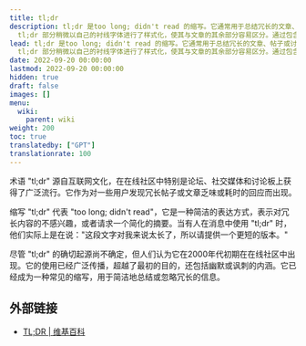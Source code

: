 ```yaml
---
title: tl;dr
description: tl;dr 是too long; didn't read 的缩写。它通常用于总结冗长的文章、帖子或讨论。在我们的维基中，我们将每篇文章的第一段标记为tl;dr，以表明它作为随后内容的简洁摘要。
  tl;dr 部分稍微以自己的衬线字体进行了样式化，使其与文章的其余部分容易区分。通过包含tl;dr 部分，我们为读者提供了主要观点的快速概述，使他们能够抓住关键信息，而无需深入阅读整篇文章。
lead: tl;dr 是too long; didn't read 的缩写。它通常用于总结冗长的文章、帖子或讨论。在我们的维基中，我们将每篇文章的第一段标记为tl;dr，以表明它作为随后内容的简洁摘要。
  tl;dr 部分稍微以自己的衬线字体进行了样式化，使其与文章的其余部分容易区分。通过包含tl;dr 部分，我们为读者提供了主要观点的快速概述，使他们能够抓住关键信息，而无需深入阅读整篇文章。
date: 2022-09-20 00:00:00
lastmod: 2022-09-20 00:00:00
hidden: true
draft: false
images: []
menu:
  wiki:
    parent: wiki
weight: 200
toc: true
translatedby: ["GPT"]
translationrate: 100
---
```


术语 "tl;dr" 源自互联网文化，在在线社区中特别是论坛、社交媒体和讨论板上获得了广泛流行。它作为对一些用户发现冗长帖子或文章乏味或耗时的回应而出现。

缩写 "tl;dr" 代表 "too long; didn't read"，它是一种简洁的表达方式，表示对冗长内容的不感兴趣，或者请求一个简化的摘要。当有人在消息中使用 "tl;dr" 时，他们实际上是在说："这段文字对我来说太长了，所以请提供一个更短的版本。"

尽管 "tl;dr" 的确切起源尚不确定，但人们认为它在2000年代初期在在线社区中出现。它的使用已经广泛传播，超越了最初的目的，还包括幽默或讽刺的内涵。它已经成为一种常见的缩写，用于简洁地总结或忽略冗长的信息。

## 外部链接

- [TL;DR | 维基百科](https://en.wikipedia.org/wiki/TL;DR)
